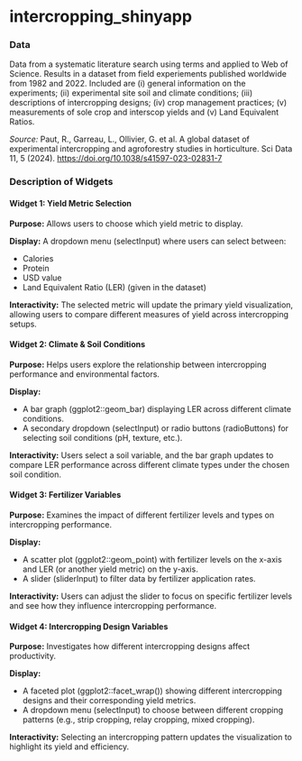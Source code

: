 # intercropping_shinyapp

### Data
Data from a systematic literature search using terms and applied to Web of Science. Results in a dataset from field experiements published worldwide from 1982 and 2022. Included are (i) general information on the experiments; (ii) experimental site soil and climate conditions; 
(iii) descriptions of intercropping designs; (iv) crop management practices; (v) measurements of sole crop and interscop yields and (v) Land Equivalent Ratios.

*Source:* Paut, R., Garreau, L., Ollivier, G. et al. A global dataset of experimental intercropping and agroforestry studies in horticulture. Sci Data 11, 5 (2024). https://doi.org/10.1038/s41597-023-02831-7

### Description of Widgets

#### Widget 1: Yield Metric Selection
**Purpose:** Allows users to choose which yield metric to display.

**Display:** A dropdown menu (selectInput) where users can select between:
- Calories
- Protein
- USD value
- Land Equivalent Ratio (LER) (given in the dataset)

**Interactivity:** The selected metric will update the primary yield visualization, allowing users to compare different measures of yield across intercropping setups.

#### Widget 2: Climate & Soil Conditions
**Purpose:** Helps users explore the relationship between intercropping performance and environmental factors.

**Display:**
- A bar graph (ggplot2::geom_bar) displaying LER across different climate conditions.
- A secondary dropdown (selectInput) or radio buttons (radioButtons) for selecting soil conditions (pH, texture, etc.).

**Interactivity:** Users select a soil variable, and the bar graph updates to compare LER performance across different climate types under the chosen soil condition.

#### Widget 3: Fertilizer Variables
**Purpose:** Examines the impact of different fertilizer levels and types on intercropping performance.

**Display:**
- A scatter plot (ggplot2::geom_point) with fertilizer levels on the x-axis and LER (or another yield metric) on the y-axis.
- A slider (sliderInput) to filter data by fertilizer application rates.

**Interactivity:** Users can adjust the slider to focus on specific fertilizer levels and see how they influence intercropping performance.

#### Widget 4: Intercropping Design Variables
**Purpose:** Investigates how different intercropping designs affect productivity.

**Display:**
- A faceted plot (ggplot2::facet_wrap()) showing different intercropping designs and their corresponding yield metrics.
- A dropdown menu (selectInput) to choose between different cropping patterns (e.g., strip cropping, relay cropping, mixed cropping).

**Interactivity:** Selecting an intercropping pattern updates the visualization to highlight its yield and efficiency.


